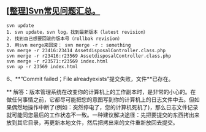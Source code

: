 

## [[整理\]Svn常见问题汇总。](https://www.cnblogs.com/hpu001/p/10117846.html)

```
svn update
1. svn update，svn log，找到最新版本（latest revision）
2. 找到自己想要回滚的版本号（rollbak revision）
3. 用svn merge来回滚： svn merge -r : something
svn merge -r 23416:23414 AssetdisposalController.class.php
svn merge -r r23416:r23569 AssetdisposalController.class.php
svn merge -r r23571:r23569 index.html
svn up -r 23569 index.html
```



6、**“Commit failed；File alreadyexists”提交失败，文件\**已存在。

**
解答：版本管理系统在改变你的计算机上的工作副本时，是非常的小心的。在做任何事情之前，它都尽可能把您的意图写到你的计算机上的日志文件中去。但如果偶然地操作中断了(例如：突然停电了，您的计算机死机了)，那么日志文件记录就可能同您最后的工作状态不一致。一种建议解决途径：先把要提交的东西拷出来放到其它目录，再更新本地文件，然后把拷出来的文件重新放回去提交。
